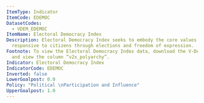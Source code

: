 ```yaml
---
ItemType: Indicator
ItemCode: EDEMOC
DatasetCodes:
  - VDEM_EDEMOC
ItemName: Electoral Democracy Index
Description: Electoral Democracy Index seeks to embody the core values that make rulers
  responsive to citizens through elections and freedom of expression.
Footnote: To view the Electoral Democracy Index data, download the V-Dem data set
  and view the column “v2x_polyarchy”.
Indicator: Electoral Democracy Index
IndicatorCode: EDEMOC
Inverted: false
LowerGoalpost: 0.0
Policy: "Political \nParticipation and Influence"
UpperGoalpost: 1.0
---
```


